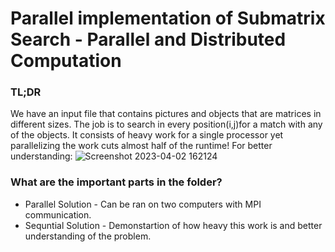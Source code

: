 #  Parallel implementation of Submatrix Search - Parallel and Distributed Computation
### TL;DR
We have an input file that contains pictures and objects that are matrices in different sizes.
The job is to search in every position(i,j)for a match with any of the objects. It consists of heavy work for a single processor yet parallelizing the work 
cuts almost half of the runtime!
For better understanding:
![Screenshot 2023-04-02 162124](https://user-images.githubusercontent.com/93268216/229355523-9931a24a-6d21-4e31-82b3-08f4d3772884.png)

### What are the important parts in the folder?
* Parallel Solution - Can be ran on two computers with MPI communication.
* Sequntial Solution - Demonstartion of how heavy this work is and better understanding of the problem.

